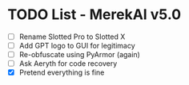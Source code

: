# TODO List - MerekAI v5.0

- [ ] Rename Slotted Pro to Slotted X
- [ ] Add GPT logo to GUI for legitimacy
- [ ] Re-obfuscate using PyArmor (again)
- [ ] Ask Aeryth for code recovery
- [x] Pretend everything is fine
